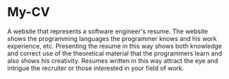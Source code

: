 # My-CV
A website that represents a software engineer's resume.
The website shows the programming languages ​​the programmer knows and his work experience, etc. 
Presenting the resume in this way shows both knowledge and correct use of the theoretical material that the programmers learn and also shows his creativity.
Resumes written in this way attract the eye and intrigue the recruiter or those interested in your field of work.
